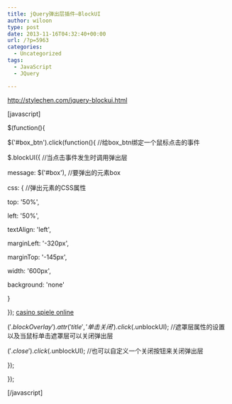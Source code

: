 ```yaml
---
title: jQuery弹出层插件–BlockUI
author: wiloon
type: post
date: 2013-11-16T04:32:40+00:00
url: /?p=5963
categories:
  - Uncategorized
tags:
  - JavaScript
  - JQuery

---
```

<http://stylechen.com/jquery-blockui.html>

[javascript]

<script src="http://ajax.googleapis.com/ajax/libs/jquery/1.4.2/jquery.min.js" type="text/javascript"></script>
  
<script src="images/jquery.blockUI.js" type="text/javascript"></script>



$(function(){
  
$('#box\_btn').click(function(){ //给box\_btn绑定一个鼠标点击的事件
   
$.blockUI({ //当点击事件发生时调用弹出层
   
message: $('#box'), //要弹出的元素box
   
css: { //弹出元素的CSS属性
   
top: '50%',
   
left: '50%',
   
textAlign: 'left',
   
marginLeft: '-320px',
   
marginTop: '-145px',
   
width: '600px',
   
background: 'none'
   
}
   
}); <a href="http://zwitserlandcasino.ch/">casino spiele online</a>
   
$('.blockOverlay').attr('title','单击关闭').click($.unblockUI); //遮罩层属性的设置以及当鼠标单击遮罩层可以关闭弹出层
   
$('.close').click($.unblockUI); //也可以自定义一个关闭按钮来关闭弹出层
  
});
  
});

[/javascript]